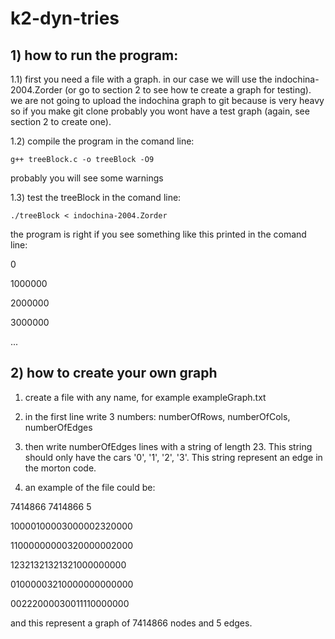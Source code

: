 # k2-dyn-tries

## 1) how to run the program:

1.1) first you need a file with a graph. in our case we will use the indochina-2004.Zorder
(or go to section 2 to see how te create a graph for testing). we are not going to upload
the indochina graph to git because is very heavy so if you make git clone probably you wont
have a test graph (again, see section 2 to create one).

1.2) compile the program in the comand line:

    g++ treeBlock.c -o treeBlock -O9
probably you will see some warnings

1.3) test the treeBlock in the comand line:

    ./treeBlock < indochina-2004.Zorder
    
the program is right if you see something like this printed in the comand line:

0

1000000

2000000

3000000

...

## 2) how to create your own graph

1) create a file with any name, for example exampleGraph.txt

2) in the first line write 3 numbers: numberOfRows, numberOfCols, numberOfEdges

3) then write numberOfEdges lines with a string of length 23.
This string should only have the cars '0', '1', '2', '3'. This string represent
an edge in the morton code.

4) an example of the file could be:

7414866 7414866 5

10000100003000002320000

11000000000320000002000

12321321321321000000000

01000003210000000000000

00222000030011110000000

and this represent a graph of 7414866 nodes and 5 edges.